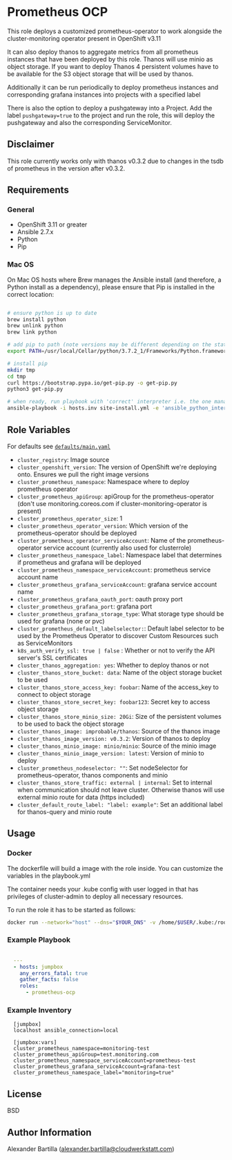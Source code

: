 # Prometheus OCP

This role deploys a customized prometheus-operator to work alongside the cluster-monitoring operator present in OpenShift v3.11

It can also deploy thanos to aggregate metrics from all prometheus instances that have been deployed by this role. 
Thanos will use minio as object storage. 
If you want to deploy Thanos 4 persistent volumes have to be available for the S3 object storage that will be used by thanos.

Additionally it can be run periodically to deploy prometheus instances and corresponding grafana instances into projects with a specified label

There is also the option to deploy a pushgateway into a Project. Add the label `pushgateway=true` to the project and run the role, this will deploy the pushgateway and also the corresponding ServiceMonitor.

## Disclaimer

This role currently works only with thanos v0.3.2 due to changes in the tsdb of prometheus in the version after v0.3.2. 

## Requirements

### General

* OpenShift 3.11 or greater
* Ansible 2.7.x
* Python
* Pip

### Mac OS

On Mac OS hosts where Brew manages the Ansible install (and therefore, a Python install as a dependency), please ensure that Pip is installed in the correct location:

```bash

# ensure python is up to date
brew install python
brew unlink python
brew link python

# add pip to path (note versions may be different depending on the state of brew)
export PATH=/usr/local/Cellar/python/3.7.2_1/Frameworks/Python.framework/Versions/3.7/bin:$PATH

# install pip
mkdir tmp
cd tmp
curl https://bootstrap.pypa.io/get-pip.py -o get-pip.py
python3 get-pip.py

# when ready, run playbook with 'correct' interpreter i.e. the one managed by brew
ansible-playbook -i hosts.inv site-install.yml -e 'ansible_python_interpreter=python3'
```

## Role Variables

For defaults see [`defaults/main.yaml`](defaults/main.yaml)

* `cluster_registry`: Image source
* `cluster_openshift_version`: The version of OpenShift we're deploying onto. Ensures we pull the right image versions
* `cluster_prometheus_namespace`: Namespace where to deploy prometheus operator
* `cluster_prometheus_apiGroup`: apiGroup for the prometheus-operator (don't use monitoring.coreos.com if cluster-monitoring-operator is present)
* `cluster_prometheus_operator_size`: 1
* `cluster_prometheus_operator_version`: Which version of the prometheus-operator should be deployed
* `cluster_prometheus_operator_serviceAccount`: Name of the prometheus-operator service account (currently also used for clusterrole)
* `cluster_prometheus_namespace_label`: Namespace label that determines if prometheus and grafana will be deployed
* `cluster_prometheus_namespace_serviceAccount`: prometheus service account name
* `cluster_prometheus_grafana_serviceAccount`: grafana service account name
* `cluster_prometheus_grafana_oauth_port`: oauth proxy port
* `cluster_prometheus_grafana_port`: grafana port
* `cluster_prometheus_grafana_storage_type`: What storage type should be used for grafana (none or pvc)
* `cluster_prometheus_default_labelselector:`: Default label selector to be used by the Prometheus Operator to discover Custom Resources such as ServiceMonitors
* `k8s_auth_verify_ssl: true | false` : Whether or not to verify the API server's SSL certificates
* `cluster_thanos_aggregation: yes`: Whether to deploy thanos or not
* `cluster_thanos_store_bucket: data`: Name of the object storage bucket to be used
* `cluster_thanos_store_access_key: foobar`: Name of the access_key to connect to object storage
* `cluster_thanos_store_secret_key: foobar123`: Secret key to access object storage
* `cluster_thanos_store_minio_size: 20Gi`: Size of the persistent volumes to be used to back the object storage
* `cluster_thanos_image: improbable/thanos`: Source of the thanos image
* `cluster_thanos_image_version: v0.3.2`: Version of thanos to deploy
* `cluster_thanos_minio_image: minio/minio`: Source of the minio image
* `cluster_thanos_minio_image_version: latest`: Version of minio to deploy
* `cluster_prometheus_nodeselector: ""`: Set nodeSelector for prometheus-operator, thanos components and minio
* `cluster_thanos_store_traffic: external | internal`: Set to internal when communication should not leave cluster. Otherwise thanos will use external minio route for data (https included)
* `cluster_default_route_label: "label: example"`: Set an additional label for thanos-query and minio route
## Usage

### Docker

The dockerfile will build a image with the role inside. You can customize the variables in the playbook.yml

The container needs your .kube config with user logged in that has privileges of cluster-admin to deploy all necessary resources.

To run the role it has to be started as follows:

```bash
docker run --network="host" --dns="$YOUR_DNS" -v /home/$USER/.kube:/root/.kube prometheus-ocp:1

```

### Example Playbook

```yaml

  ---
  - hosts: jumpbox
    any_errors_fatal: true
    gather_facts: false
    roles:
      - prometheus-ocp
```

### Example Inventory

```ansible
  [jumpbox]
  localhost ansible_connection=local

  [jumpbox:vars]
  cluster_prometheus_namespace=monitoring-test
  cluster_prometheus_apiGroup=test.monitoring.com
  cluster_prometheus_namespace_serviceAccount=prometheus-test
  cluster_prometheus_grafana_serviceAccount=grafana-test
  cluster_prometheus_namespace_label="monitoring=true"
```

## License

BSD

## Author Information

Alexander Bartilla (alexander.bartilla@cloudwerkstatt.com)